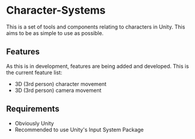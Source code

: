 # Character-Systems

This is a set of tools and components relating to characters in Unity. This aims to be as simple to use as possible.

## Features

As this is in development, features are being added and developed. This is the current feature list:

- 3D (3rd person) character movement
- 3D (3rd person) camera movement

## Requirements

- Obviously Unity
- Recommended to use Unity's Input System Package

